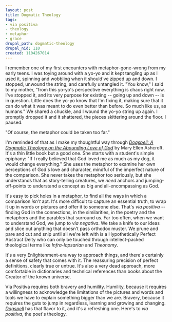 ```yaml
--- 
layout: post
title: Dogmatic Theology
tags: 
- via positiva
- theology
- metaphor
- grace
drupal_path: dogmatic-theology
drupal_nid: 110
created: 1104267014
---
```

I remember one of my first encounters with metaphor-gone-wrong from my early teens. I was toying around with a yo-yo and it kept tangling up as I used it, spinning and wobbling when it should've zipped up and down. I stopped, unwound the string, and carefully untangled it. "You know," I said to my mother, "from this yo-yo's perspective everything is chaos right now. I've stopped it, and its very purpose for existing -- going up and down -- is in question. Little does the yo-yo know that I'm fixing it, making sure that it can do what it was meant to do even better than before. So much like us, as humans." We shared a chuckle, and I wound the yo-yo string up again. I promptly dropped it and it shattered, the pieces skittering around the floor. I paused.



"Of course, the metaphor could be taken too far."



I'm reminded of that as I make my thoughtful way through <em><a href="http://www.amazon.com/exec/obidos/ASIN/0939516519/viapositiva-20">Dogspell: A Dogmatic Theology on the Abounding Love of God</a></em> by Mary Ellen Ashcroft. It's a thin little book but a good one. She starts with a student's simple epiphany: "If I really believed that God loved me as much as my dog, it would change everything." She uses the metaphor to examine her own perceptions of God's love and character, mindful of the imperfect nature of the comparison. She never takes the metaphor too seriously, but she understands that as story-telling creatures, we <em>need</em> anchors and jumping-off-points to understand a concept as big and all-encompassing as God.



It's easy to pick holes in a metaphor, to find all the ways in which a comparison <em>isn't</em> apt. It's more difficult to capture an essential truth, to wrap it up in words or pictures and offer it to someone else. That's <em>via positiva</em> -- finding God in the connections, in the similarities, in the poetry and the metaphors and the parables that surround us. Far too often, when we want to understand God, we jump to <em>via negativa</em>. We take a knife to our ideas and slice out anything that doesn't pass orthodox muster. We prune and pare and cut and snip until all we're left with is a Hypothetically Perfect Abstract Deity who can only be touched through intellect-packed theological terms like <em>Infra-lapsarian</em> and <em>Theonomy</em>.



It's a very Enlightenment-era way to approach things, and there's certainly a sense of safety that comes with it. The reassuring precision of perfect definitions, clearly true or untrue. It's also a very dead approach, more comfortable in dictionaries and technical references than books about the Creator of the known universe.



Via Positiva requires both bravery and humility. Humility, because it requires a willingness to acknowledge the limitations of the pictures and words and tools we have to explain something bigger than we are. Bravery, because it requires the guts to jump in regardless, learning and growing and changing. <em><a href="http://www.amazon.com/exec/obidos/ASIN/0939516519/viapositiva-20">Dogspell</a></em> has that flavor to it, and it's a refreshing one. Here's to <em>via positiva</em>, the poet's theology.
